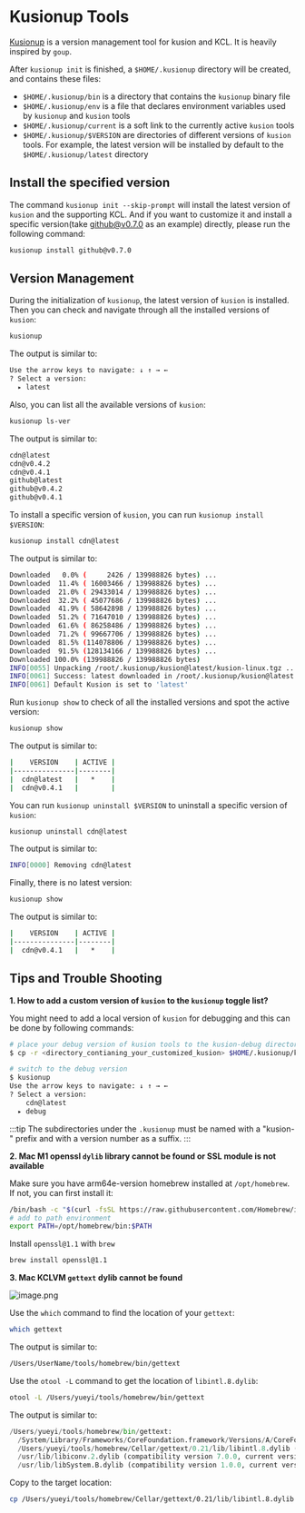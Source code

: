 # Kusionup Tools

[Kusionup](https://github.com/KusionStack/kusionup) is a version management tool for kusion and KCL. It is heavily inspired by `goup`.

After `kusionup init` is finished, a `$HOME/.kusionup` directory will be created, and contains these files:

- `$HOME/.kusionup/bin` is a directory that contains the `kusionup` binary file
- `$HOME/.kusionup/env` is a file that declares environment variables used by `kusionup` and `kusion` tools
- `$HOME/.kusionup/current` is a soft link to the currently active `kusion` tools
- `$HOME/.kusionup/$VERSION` are directories of different versions of `kusion` tools. For example, the latest version will be installed by default to the `$HOME/.kusionup/latest` directory

## Install the specified version

The command `kusionup init --skip-prompt` will install the latest version of `kusion` and the supporting KCL. 
And if you want to customize it and install a specific version(take github@v0.7.0 as an example) directly, please run the following command:

```bash
kusionup install github@v0.7.0
```

## Version Management

During the initialization of `kusionup`, the latest version of `kusion` is installed. Then you can check and navigate through all the installed versions of `kusion`:

```bash
kusionup
```

The output is similar to:

```bash
Use the arrow keys to navigate: ↓ ↑ → ←
? Select a version:
  ▸ latest
```

Also, you can list all the available versions of `kusion`:

```bash
kusionup ls-ver
```

The output is similar to:

```bash
cdn@latest
cdn@v0.4.2
cdn@v0.4.1
github@latest
github@v0.4.2
github@v0.4.1
```

To install a specific version of `kusion`, you can run `kusionup install $VERSION`:

```bash
kusionup install cdn@latest
```

The output is similar to:

```bash
Downloaded   0.0% (     2426 / 139988826 bytes) ...
Downloaded  11.4% ( 16003466 / 139988826 bytes) ...
Downloaded  21.0% ( 29433014 / 139988826 bytes) ...
Downloaded  32.2% ( 45077686 / 139988826 bytes) ...
Downloaded  41.9% ( 58642898 / 139988826 bytes) ...
Downloaded  51.2% ( 71647010 / 139988826 bytes) ...
Downloaded  61.6% ( 86258486 / 139988826 bytes) ...
Downloaded  71.2% ( 99667706 / 139988826 bytes) ...
Downloaded  81.5% (114078806 / 139988826 bytes) ...
Downloaded  91.5% (128134166 / 139988826 bytes) ...
Downloaded 100.0% (139988826 / 139988826 bytes)
INFO[0055] Unpacking /root/.kusionup/kusion@latest/kusion-linux.tgz ...
INFO[0061] Success: latest downloaded in /root/.kusionup/kusion@latest
INFO[0061] Default Kusion is set to 'latest'
```

Run `kusionup show` to check of all the installed versions and spot the active version:

```bash
kusionup show
```

The output is similar to:

```bash
|    VERSION    | ACTIVE |
|---------------|--------|
|  cdn@latest   |   *    |
|  cdn@v0.4.1   |        |
```

You can run `kusionup uninstall $VERSION` to uninstall a specific version of `kusion`:

```bash
kusionup uninstall cdn@latest
```

The output is similar to:

```bash
INFO[0000] Removing cdn@latest
```

Finally, there is no latest version:

```bash
kusionup show
```

The output is similar to:

```bash
|    VERSION    | ACTIVE |
|---------------|--------|
|  cdn@v0.4.1   |   *    |
```

## Tips and Trouble Shooting

**1. How to add a custom version of `kusion` to the `kusionup` toggle list?**

You might need to add a local version of `kusion` for debugging and this can be done by following commands:

```bash
# place your debug version of kusion tools to the kusion-debug directory
$ cp -r <directory_contianing_your_customized_kusion> $HOME/.kusionup/kusion-debug

# switch to the debug version
$ kusionup
Use the arrow keys to navigate: ↓ ↑ → ←
? Select a version:
    cdn@latest
  ▸ debug
```

:::tip
The subdirectories under the `.kusionup` must be named with a "kusion-" prefix and with a version number as a suffix.
:::

**2. Mac M1 openssl `dylib` library cannot be found or SSL module is not available**

Make sure you have arm64e-version homebrew installed at `/opt/homebrew`. If not, you can first install it:

```bash
/bin/bash -c "$(curl -fsSL https://raw.githubusercontent.com/Homebrew/install/HEAD/install.sh)"
# add to path environment
export PATH=/opt/homebrew/bin:$PATH
```

Install `openssl@1.1` with `brew`

```bash
brew install openssl@1.1
```

**3. Mac KCLVM `gettext` dylib cannot be found**

![image.png](https://intranetproxy.alipay.com/skylark/lark/0/2022/png/317257/1646538731635-b1e290a5-465d-4838-b8d1-7f22cb48e267.png#clientId=uc50abf48-5ee8-4&crop=0&crop=0&crop=1&crop=1&from=paste&height=200&id=ub5ce78d1&margin=%5Bobject%20Object%5D&name=image.png&originHeight=400&originWidth=1158&originalType=binary&ratio=1&rotation=0&showTitle=false&size=238920&status=done&style=none&taskId=ue75303e6-140d-450f-84de-464da45a473&title=&width=579)

Use the `which` command to find the location of your `gettext`:

```bash
which gettext
```

The output is similar to:

```bash
/Users/UserName/tools/homebrew/bin/gettext
```

Use the `otool -L` command to get the location of `libintl.8.dylib`:

```bash
otool -L /Users/yueyi/tools/homebrew/bin/gettext
```

The output is similar to:

```python
/Users/yueyi/tools/homebrew/bin/gettext:
  /System/Library/Frameworks/CoreFoundation.framework/Versions/A/CoreFoundation (compatibility version 150.0.0, current version 1675.129.0)
  /Users/yueyi/tools/homebrew/Cellar/gettext/0.21/lib/libintl.8.dylib (compatibility version 11.0.0, current version 11.0.0)
  /usr/lib/libiconv.2.dylib (compatibility version 7.0.0, current version 7.0.0)
  /usr/lib/libSystem.B.dylib (compatibility version 1.0.0, current version 1281.100.1)
```

Copy to the target location:

```bash
cp /Users/yueyi/tools/homebrew/Cellar/gettext/0.21/lib/libintl.8.dylib /usr/local/opt/gettext/lib/libintl.8.dylib
```